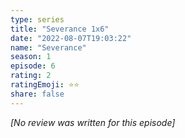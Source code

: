 ```yaml
---
type: series
title: "Severance 1x6"
date: "2022-08-07T19:03:22"
name: "Severance"
season: 1
episode: 6
rating: 2
ratingEmoji: ⭐️⭐️
share: false
---
```


*[No review was written for this episode]*
